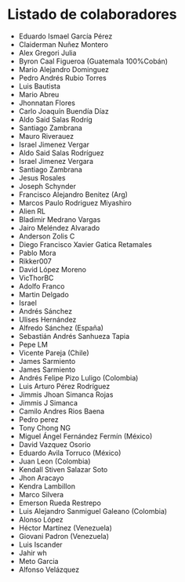 # Listado de colaboradores

* Eduardo Ismael García Pérez
* Claiderman Nuñez Montero
* Alex Gregori Julia
* Byron Caal Figueroa (Guatemala 100%Cobán)
* Mario Alejandro Dominguez
* Pedro Andrés Rubio Torres
* Luis Bautista
* Mario Abreu
* Jhonnatan Flores
* Carlo Joaquín Buendía Díaz
* Aldo Said Salas Rodríg
* Santiago Zambrana
* Mauro Riverauez
* Israel Jimenez Vergar
* Aldo Said Salas Rodríguez
* Israel Jimenez Vergara
* Santiago Zambrana
* Jesus Rosales
* Joseph Schynder
* Francisco Alejandro Benitez (Arg)
* Marcos Paulo Rodriguez Miyashiro
* Alien RL
* Bladimir Medrano Vargas
* Jairo Meléndez Alvarado
* Anderson Zolis C
* Diego Francisco Xavier Gatica Retamales
* Pablo Mora
* Rikker007
* David López Moreno
* VicThorBC
* Adolfo Franco
* Martin Delgado
* Israel
* Andrés Sánchez
* Ulises Hernández
* Alfredo Sánchez (España)
* Sebastián Andrés Sanhueza Tapia
* Pepe LM
* Vicente Pareja (Chile)
* James Sarmiento
* James Sarmiento
* Andrés Felipe Pizo Luligo (Colombia)
* Luis Arturo Pérez Rodríguez
* Jimmis Jhoan Simanca Rojas
* Jimmis J Simanca
* Camilo Andres Rios Baena
* Pedro perez
* Tony Chong NG
* Miguel Ángel Fernández Fermín (México)
* David Vazquez Osorio
* Eduardo Avila Torruco (México)
* Juan Leon (Colombia)
* Kendall Stiven Salazar Soto
* Jhon Aracayo
* Kendra Lambillon
* Marco Silvera
* Emerson Rueda Restrepo
* Luis Alejandro Sanmiguel Galeano (Colombia)
* Alonso López
* Héctor Martínez (Venezuela)
* Giovani Padron (Venezuela)
* Luis Iscander
* Jahir wh
* Meto Garcia
* Alfonso Velázquez



